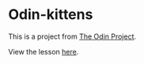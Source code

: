 # Odin-kittens

This is a project from [The Odin Project](https://www.theodinproject.com).

View the lesson [here](https://www.theodinproject.com/lessons/apis).